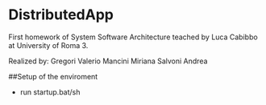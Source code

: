 # DistributedApp
First homework of System Software Architecture teached by Luca Cabibbo at University of Roma 3.

Realized by:
Gregori Valerio
Mancini Miriana
Salvoni Andrea

##Setup of the enviroment
- run startup.bat/sh
